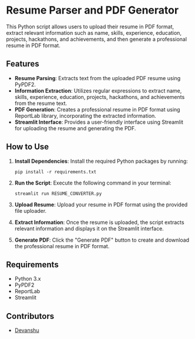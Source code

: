 # Resume Parser and PDF Generator

This Python script allows users to upload their resume in PDF format, extract relevant information such as name, skills, experience, education, projects, hackathons, and achievements, and then generate a professional resume in PDF format.

## Features

- **Resume Parsing**: Extracts text from the uploaded PDF resume using PyPDF2.
- **Information Extraction**: Utilizes regular expressions to extract name, skills, experience, education, projects, hackathons, and achievements from the resume text.
- **PDF Generation**: Creates a professional resume in PDF format using ReportLab library, incorporating the extracted information.
- **Streamlit Interface**: Provides a user-friendly interface using Streamlit for uploading the resume and generating the PDF.

## How to Use

1. **Install Dependencies**: Install the required Python packages by running:
    ```
    pip install -r requirements.txt
    ```

2. **Run the Script**: Execute the following command in your terminal:
    ```
    streamlit run RESUME_CONVERTER.py
    ```

3. **Upload Resume**: Upload your resume in PDF format using the provided file uploader.

4. **Extract Information**: Once the resume is uploaded, the script extracts relevant information and displays it on the Streamlit interface.

5. **Generate PDF**: Click the "Generate PDF" button to create and download the professional resume in PDF format.

## Requirements

- Python 3.x
- PyPDF2
- ReportLab
- Streamlit

## Contributors

- [Devanshu](https://github.com/Devanshu1013)

